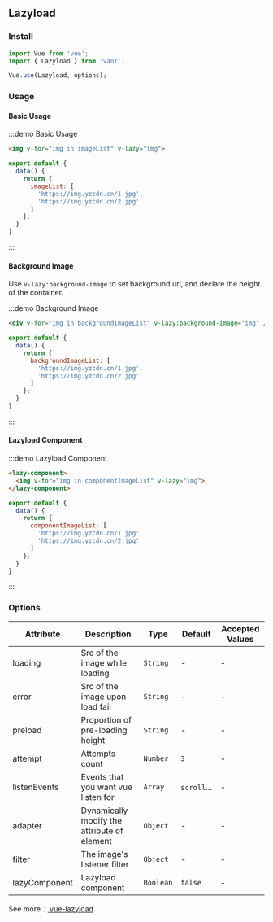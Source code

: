 <script>
export default {
  data() {
    return {
      imageList: [
        'https://img.yzcdn.cn/public_files/2017/09/05/3bd347e44233a868c99cf0fe560232be.jpg',
        'https://img.yzcdn.cn/public_files/2017/09/05/c0dab461920687911536621b345a0bc9.jpg',
        'https://img.yzcdn.cn/public_files/2017/09/05/4e3ea0898b1c2c416eec8c11c5360833.jpg',
        'https://img.yzcdn.cn/public_files/2017/09/05/fd08f07665ed67d50e11b32a21ce0682.jpg'
      ],
      backgroundImageList: [
        'https://img.yzcdn.cn/public_files/2017/09/05/bac1903e863834ace25773f3554b6890.jpg',
        'https://img.yzcdn.cn/public_files/2017/09/05/138c32d4384b5e4a78dc4e1ba58e6a80.jpg'
      ],
      componentImageList: [
        'https://img.yzcdn.cn/public_files/2017/09/05/100a7845756a70af2df513bdd1307d0e.jpg',
        'https://img.yzcdn.cn/public_files/2017/09/05/8a4f5be8289cb3a7434fc19a3de780a2.jpg'
      ]
    };
  },

  methods: {
    handleComponentShow() {
      console.log('component show');
    }
  }
}
</script>

## Lazyload

### Install

```js
import Vue from 'vue';
import { Lazyload } from 'vant';

Vue.use(Lazyload, options);
```

### Usage

#### Basic Usage

:::demo Basic Usage
```html
<img v-for="img in imageList" v-lazy="img">
```

```javascript
export default {
  data() {
    return {
      imageList: [
        'https://img.yzcdn.cn/1.jpg',
        'https://img.yzcdn.cn/2.jpg'
      ]
    };
  }
}
```
:::

#### Background Image
Use `v-lazy:background-image` to set background url, and declare the height of the container.

:::demo Background Image
```html
<div v-for="img in backgroundImageList" v-lazy:background-image="img" />
```

```javascript
export default {
  data() {
    return {
      backgroundImageList: [
        'https://img.yzcdn.cn/1.jpg',
        'https://img.yzcdn.cn/2.jpg'
      ]
    };
  }
}
```
:::

#### Lazyload Component

:::demo Lazyload Component
```html
<lazy-component>
  <img v-for="img in componentImageList" v-lazy="img">
</lazy-component>
```

```javascript
export default {
  data() {
    return {
      componentImageList: [
        'https://img.yzcdn.cn/1.jpg',
        'https://img.yzcdn.cn/2.jpg'
      ]
    };
  }
}
```
:::

### Options

| Attribute | Description | Type | Default | Accepted Values |
|-----------|-----------|-----------|-------------|-------------|
| loading | Src of the image while loading | `String` | - | - |
| error | Src of the image upon load fail | `String` | - | - |
| preload | Proportion of pre-loading height | `String` | - | - |
| attempt | Attempts count | `Number` | `3` | - |
| listenEvents | Events that you want vue listen for | `Array` | `scroll`... | - |
| adapter | Dynamically modify the attribute of element | `Object` | - | - |
| filter | The image's listener filter | `Object` | - | - |
| lazyComponent | Lazyload component | `Boolean` | `false` | - |

See more：[ vue-lazyload ](https://github.com/hilongjw/vue-lazyload)
